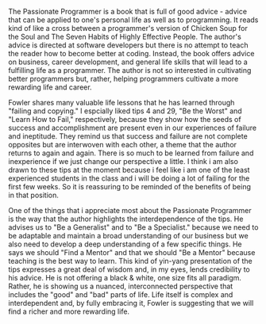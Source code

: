 The Passionate Programmer is a book that is full of good advice - advice that can be applied to one's personal life as well as to programming. It reads kind of like a cross between a programmer's version of Chicken Soup for the Soul and The Seven Habits of Highly Effective People. The author's advice is directed at software developers but there is no attempt to teach the reader how to become better at coding. Instead, the book offers advice on business, career development, and general life skills that will lead to a fulfilling life as a programmer. The author is not so interested in cultivating better programmers but, rather, helping programmers cultivate a more rewarding life and career. 

Fowler shares many valuable life lessons that he has learned through "failing and copying." I espcially liked tips 4 and 29, "Be the Worst" and "Learn How to Fail," respectively, because they show how the seeds of success and accomplishment are present even in our experiences of failure and ineptitude. They remind us that success and failure are not complete opposites but are interwoven with each other, a theme that the author returns to again and again. There is so much to be learned from failure and inexperience if we just change our perspective a little. I think i am also drawn to these tips at the moment because i feel like i am one of the least experienced students in the class and i will be doing a lot of failing for the first few weeks. So it is reassuring to be reminded of the benefits of being in that position.

One of the things that i appreciate most about the Passionate Programmer is the way that the author highlights the interdependence of the tips. He advises us to "Be a Generalist" and to "Be a Specialist." because we need to be adaptable and maintain a broad understanding of our business but we also need to develop a deep understanding of a few specific things. He says we should "Find a Mentor" and that we should "Be a Mentor" because teaching is the best way to learn. This kind of yin-yang presentation of the tips expresses a great deal of wisdom and, in my eyes, lends credibility to his advice. He is not offering a black & white, one size fits all paradigm. Rather, he is showing us a nuanced, interconnected perspective that includes the "good" and "bad" parts of life. Life itself is complex and interdependent and, by fully embracing it, Fowler is suggesting that we will find a richer and more rewarding life. 
